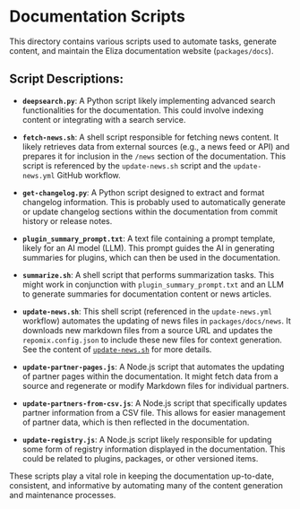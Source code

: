 # Documentation Scripts

This directory contains various scripts used to automate tasks, generate content, and maintain the Eliza documentation website (`packages/docs`).

## Script Descriptions:

- **`deepsearch.py`**: A Python script likely implementing advanced search functionalities for the documentation. This could involve indexing content or integrating with a search service.

- **`fetch-news.sh`**: A shell script responsible for fetching news content. It likely retrieves data from external sources (e.g., a news feed or API) and prepares it for inclusion in the `/news` section of the documentation. This script is referenced by the `update-news.sh` script and the `update-news.yml` GitHub workflow.

- **`get-changelog.py`**: A Python script designed to extract and format changelog information. This is probably used to automatically generate or update changelog sections within the documentation from commit history or release notes.

- **`plugin_summary_prompt.txt`**: A text file containing a prompt template, likely for an AI model (LLM). This prompt guides the AI in generating summaries for plugins, which can then be used in the documentation.

- **`summarize.sh`**: A shell script that performs summarization tasks. This might work in conjunction with `plugin_summary_prompt.txt` and an LLM to generate summaries for documentation content or news articles.

- **`update-news.sh`**: This shell script (referenced in the `update-news.yml` workflow) automates the updating of news files in `packages/docs/news`. It downloads new markdown files from a source URL and updates the `repomix.config.json` to include these new files for context generation. See the content of [`update-news.sh`](../update-news.sh) for more details.

- **`update-partner-pages.js`**: A Node.js script that automates the updating of partner pages within the documentation. It might fetch data from a source and regenerate or modify Markdown files for individual partners.

- **`update-partners-from-csv.js`**: A Node.js script that specifically updates partner information from a CSV file. This allows for easier management of partner data, which is then reflected in the documentation.

- **`update-registry.js`**: A Node.js script likely responsible for updating some form of registry information displayed in the documentation. This could be related to plugins, packages, or other versioned items.

These scripts play a vital role in keeping the documentation up-to-date, consistent, and informative by automating many of the content generation and maintenance processes.
